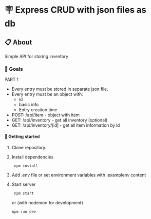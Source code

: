 # 🪧 Express CRUD with json files as db

## 📋 About

Simple API for storing inventory

### 🚀 Goals

PART 1

- Every entry must be stored in separate json file.
- Every entry must be an object with:
  - id
  - basic info
  - Entry creation time
- POST: /api/item - object with item
- GET: /api/inventory - get all inventory (optional)
- GET: /api/inventory/[id] - get all item information by id

#### 🏁 Getting started

1. Clone repository.
2. Install dependencies

   ```sh
    npm install
   ```

3. Add .env file or set environment variables with .examplenv content

4. Start server

   ```sh
    npm start
   ```

   or (with nodemon for development)

   ```sh
   npm run dev
   ```
